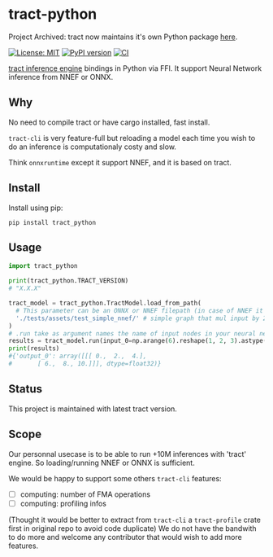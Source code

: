 # tract-python

Project Archived: tract now maintains it's own Python package [here](https://github.com/sonos/tract/tree/main/api/py).

 [![License: MIT](https://img.shields.io/badge/License-MIT-blue.svg)](https://opensource.org/licenses/MIT)
 [![PyPI version](https://badge.fury.io/py/tract_python.svg)](https://badge.fury.io/py/tract_python)
 [![CI](https://github.com/DreamerMind/tract-python/actions/workflows/CI.yml/badge.svg?branch=main)](https://github.com/DreamerMind/tract-python/actions/workflows/CI.yml)



[tract inference engine](https://github.com/sonos/tract) bindings in Python via FFI.
It support Neural Network inference from NNEF or ONNX.

## Why

No need to compile tract or have cargo installed, fast install.

`tract-cli` is very feature-full but reloading a model each time you wish
to do an inference is computationaly costy and slow.

Think `onnxruntime` except it support NNEF, and it is based on tract.

## Install

Install using pip:
```
pip install tract_python
```


## Usage

```python
import tract_python

print(tract_python.TRACT_VERSION)
# "X.X.X"

tract_model = tract_python.TractModel.load_from_path(
  # This parameter can be an ONNX or NNEF filepath (in case of NNEF it can be a dir or a tgz)
  './tests/assets/test_simple_nnef/' # simple graph that mul input by 2
)
# .run take as argument names the name of input nodes in your neural network
results = tract_model.run(input_0=np.arange(6).reshape(1, 2, 3).astype(np.float32))
print(results)
#{'output_0': array([[[ 0.,  2.,  4.],
#       [ 6.,  8., 10.]]], dtype=float32)}

```

## Status

This project is maintained with latest tract version.

## Scope

Our personnal usecase is to be able to run +10M inferences with 'tract' engine.
So loading/running NNEF or ONNX is sufficient.

We would be happy to support some others `tract-cli` features:
- [ ] computing: number of FMA operations
- [ ] computing: profiling infos

(Thought it would be better to extract from `tract-cli` a `tract-profile` crate first in original repo to avoid code duplicate)
We do not have the bandwith to do more and welcome any contributor that would wish to add more features.
